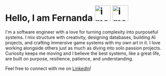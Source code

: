 <h1>
  Hello, I am Fernanda 
  <img src="https://github.com/user-attachments/assets/103e4947-46aa-4d7e-9400-24a73c351808" alt="image" width="50" />
  <img src="https://github.com/user-attachments/assets/d1282e08-b240-47fd-b68c-71f4c1d262fa" alt="image" width="50" />
</h1>

I'm a software engineer with a love for turning complexity into purposeful systems.
I mix structure with creativity, designing databases, building AI projects, and crafting immersive game systems with my own art in it. 
I love working alongside others just as much as diving into solo passion projects. 
Curiosity keeps me moving and I believe the best systems, like a great life, are built on purpose, resilience, patience, and understanding.

Feel free to connect with me on [LinkedIn](https://www.linkedin.com/in/fernanda-g-050932264/)!
